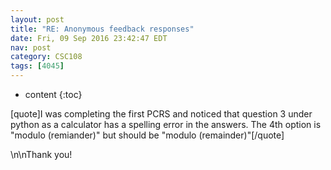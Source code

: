 ```yaml
---
layout: post
title: "RE: Anonymous feedback responses"
date: Fri, 09 Sep 2016 23:42:47 EDT
nav: post
category: CSC108
tags: [4045]
---
```


* content
{:toc}

[quote]I was completing the first PCRS and noticed that question 3 under python as a calculator has a spelling error in the answers. The 4th option is "modulo (remiander)" but should be "modulo (remainder)"[/quote]
<!-- more -->
<p>\n\nThank you!</p>
